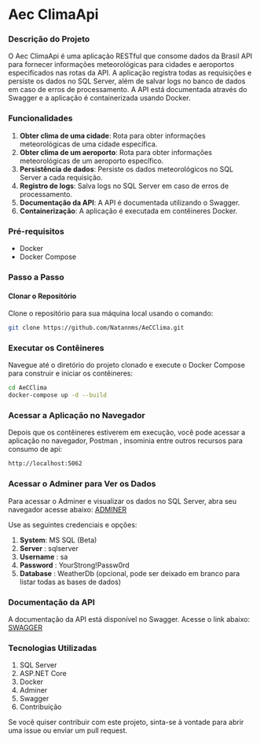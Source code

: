 # Aec ClimaApi

### Descrição do Projeto
O Aec ClimaApi é uma aplicação RESTful que consome dados da Brasil API para fornecer informações meteorológicas para cidades e aeroportos especificados nas rotas da API. A aplicação registra todas as requisições e persiste os dados no SQL Server, além de salvar logs no banco de dados em caso de erros de processamento. A API está documentada através do Swagger e a aplicação é containerizada usando Docker.

### Funcionalidades
1. **Obter clima de uma cidade**: Rota para obter informações meteorológicas de uma cidade específica.
2. **Obter clima de um aeroporto**: Rota para obter informações meteorológicas de um aeroporto específico.
3. **Persistência de dados**: Persiste os dados meteorológicos no SQL Server a cada requisição.
4. **Registro de logs**: Salva logs no SQL Server em caso de erros de processamento.
5. **Documentação da API**: A API é documentada utilizando o Swagger.
6. **Containerização**: A aplicação é executada em contêineres Docker.

### Pré-requisitos
- Docker
- Docker Compose

### Passo a Passo

#### Clonar o Repositório
Clone o repositório para sua máquina local usando o comando:
```sh
git clone https://github.com/Natannms/AeCClima.git
```

### Executar os Contêineres
Navegue até o diretório do projeto clonado e execute o Docker Compose para construir e iniciar os contêineres:

```sh
cd AeCClima
docker-compose up -d --build
```

### Acessar a Aplicação no Navegador
Depois que os contêineres estiverem em execução, você pode acessar a aplicação no navegador, Postman , insominia entre outros recursos para consumo de api:

```sh
http://localhost:5062
```

### Acessar o Adminer para Ver os Dados
Para acessar o Adminer e visualizar os dados no SQL Server, abra seu navegador acesse abaixo:
[ADMINER](http://localhost:8081)

Use as seguintes credenciais e opções:

1. **System**: MS SQL (Beta)
2. **Server** : sqlserver
3. **Username** : sa
4. **Password** : YourStrong!Passw0rd
5. **Database** : WeatherDb (opcional, pode ser deixado em branco para listar todas as bases de dados)

### Documentação da API
A documentação da API está disponível no Swagger. Acesse o link abaixo:
[SWAGGER](http://localhost:5062/swagger)

### Tecnologias Utilizadas
1. SQL Server
1. ASP.NET Core
1. Docker
1. Adminer
1. Swagger
1. Contribuição

Se você quiser contribuir com este projeto, sinta-se à vontade para abrir uma issue ou enviar um pull request.